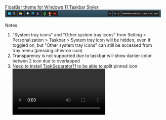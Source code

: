 FloatBar theme for Windows 11 Taskbar Styler
![Image](https://github.com/AsvnDG/W11-Desktop-Mod/blob/Float_No_Transparency/Windhawk/Screenshot%202024-07-31%20190310.png)

Notes
1. "System tray icons" and "Other system tray icons" from Setting > Personalization > Taskbar > System tray icon will be hidden, even if toggled on, but "Other system tray icons" can still be accessed from tray menu (pressing chevron icon)
2. Transparency is not supported due to taskbar will show darker color betwen 2 icon due to overlapped
3. Need to install [TaskSeparator11](https://github.com/DrummerSi/TaskSeparator11) to be able to split pinned icon
![How To](https://github.com/AsvnDG/W11-Desktop-Mod/blob/Float_No_Transparency/Windhawk/How%20to%20split%20pinned%20icon.mp4)
